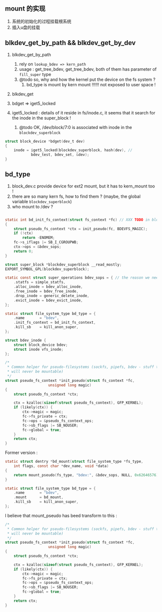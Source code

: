 ## mount 的实现
1. 系统的初始化的过程挂载根系统
2. 插入u盘的挂载

## blkdev_get_by_path && blkdev_get_by_dev
1. blkdev_get_by_path
    1. rely on `lookup_bdev => kern_path`
    1. usage : get_tree_bdev, get_tree_bdev, both of them has parameter of `fill_super` type
    2. @todo so, why and how the kernel put the device on the fs system ?
        1. bd_type is mount by kern mount !!!!!! not exposed to user space !

2. blkdev_get
  1. bdget => iget5_locked
  2. iget5_locked : details of it reside in fs/inode.c, it seems that it search for the inode in the super_block !
      1. @todo OK, /dev/block/7:0 is associated with inode in the `blockdev_superblock`

```c
struct block_device *bdget(dev_t dev)
{
	inode = iget5_locked(blockdev_superblock, hash(dev), //
			bdev_test, bdev_set, &dev);
}
```


## bd_type
1. block_dev.c provide device for ext2 mount, but it has to kern_mount too !
1. there are so many kern fs, how to find them ? (maybe, the global variable `blockdev_superblock`)
3. who mount to /dev ?

```c

static int bd_init_fs_context(struct fs_context *fc) // XXX TODO in block_dev.c, we don't init the fc->ops->get_tree, and no fill_super
{
	struct pseudo_fs_context *ctx = init_pseudo(fc, BDEVFS_MAGIC);
	if (!ctx)
		return -ENOMEM;
	fc->s_iflags |= SB_I_CGROUPWB;
	ctx->ops = &bdev_sops;
	return 0;
}

struct super_block *blockdev_superblock __read_mostly;
EXPORT_SYMBOL_GPL(blockdev_superblock);

static const struct super_operations bdev_sops = { // the reason we need this super_operations is that we want to create the bdev_inode !
	.statfs = simple_statfs,
	.alloc_inode = bdev_alloc_inode,
	.free_inode = bdev_free_inode,
	.drop_inode = generic_delete_inode,
	.evict_inode = bdev_evict_inode,
};

static struct file_system_type bd_type = {
	.name		= "bdev",
	.init_fs_context = bd_init_fs_context,
	.kill_sb	= kill_anon_super,
};

struct bdev_inode {
	struct block_device bdev;
	struct inode vfs_inode;
};

/*
 * Common helper for pseudo-filesystems (sockfs, pipefs, bdev - stuff that
 * will never be mountable)
 */
struct pseudo_fs_context *init_pseudo(struct fs_context *fc,
					unsigned long magic)
{
	struct pseudo_fs_context *ctx;

	ctx = kzalloc(sizeof(struct pseudo_fs_context), GFP_KERNEL);
	if (likely(ctx)) {
		ctx->magic = magic;
		fc->fs_private = ctx;
		fc->ops = &pseudo_fs_context_ops;
		fc->sb_flags |= SB_NOUSER;
		fc->global = true;
	}
	return ctx;
}
```



Former version :
```c
static struct dentry *bd_mount(struct file_system_type *fs_type,
	int flags, const char *dev_name, void *data)
{
	return mount_pseudo(fs_type, "bdev:", &bdev_sops, NULL, 0x62646576);
}

static struct file_system_type bd_type = {
	.name		= "bdev",
	.mount		= bd_mount,
	.kill_sb	= kill_anon_super,
};
```

I believe that mount_pseudo has beed transform to this :
```c
/*
 * Common helper for pseudo-filesystems (sockfs, pipefs, bdev - stuff that
 * will never be mountable)
 */
struct pseudo_fs_context *init_pseudo(struct fs_context *fc,
					unsigned long magic)
{
	struct pseudo_fs_context *ctx;

	ctx = kzalloc(sizeof(struct pseudo_fs_context), GFP_KERNEL);
	if (likely(ctx)) {
		ctx->magic = magic;
		fc->fs_private = ctx;
		fc->ops = &pseudo_fs_context_ops;
		fc->sb_flags |= SB_NOUSER;
		fc->global = true;
	}
	return ctx;
}
```

